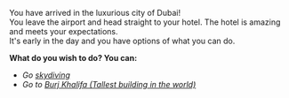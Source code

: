 You have arrived in the luxurious city of Dubai!  
You leave the airport and head straight to your hotel. The hotel is amazing and meets your expectations.  
It's early in the day and you have options of what you can do.  

**What do you wish to do? You can:**  
* _Go [skydiving](/thingstodo/skydiving.md)_
* _Go to [Burj Khalifa (Tallest building in the world)](/thingstodo/BurjKhalifa.md)_